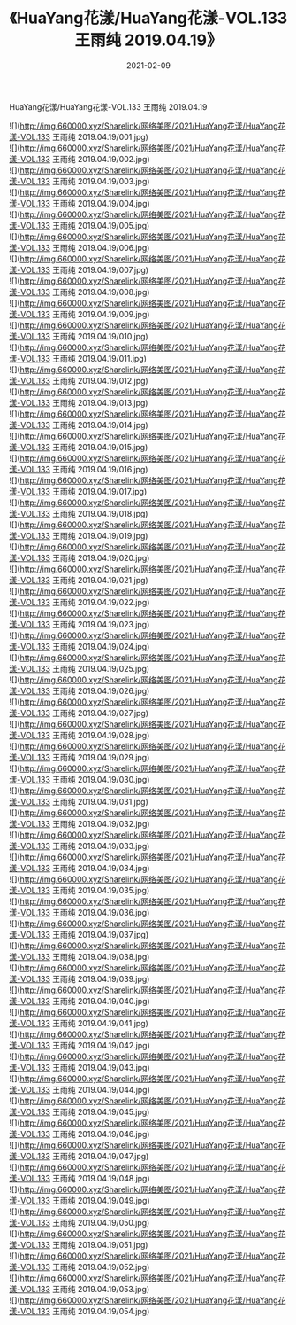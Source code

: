 ﻿---
layout: post
title:  《HuaYang花漾/HuaYang花漾-VOL.133 王雨纯 2019.04.19》
date:   2021-02-09
img: http://img.660000.xyz/Sharelink/网络美图/2021/HuaYang花漾/HuaYang花漾-VOL.133 王雨纯 2019.04.19/000.jpg
categories: [美女, 清纯, 唯美]
---

HuaYang花漾/HuaYang花漾-VOL.133 王雨纯 2019.04.19

 ![](http://img.660000.xyz/Sharelink/网络美图/2021/HuaYang花漾/HuaYang花漾-VOL.133 王雨纯 2019.04.19/001.jpg) <br>![](http://img.660000.xyz/Sharelink/网络美图/2021/HuaYang花漾/HuaYang花漾-VOL.133 王雨纯 2019.04.19/002.jpg) <br>![](http://img.660000.xyz/Sharelink/网络美图/2021/HuaYang花漾/HuaYang花漾-VOL.133 王雨纯 2019.04.19/003.jpg) <br>![](http://img.660000.xyz/Sharelink/网络美图/2021/HuaYang花漾/HuaYang花漾-VOL.133 王雨纯 2019.04.19/004.jpg) <br>![](http://img.660000.xyz/Sharelink/网络美图/2021/HuaYang花漾/HuaYang花漾-VOL.133 王雨纯 2019.04.19/005.jpg) <br>![](http://img.660000.xyz/Sharelink/网络美图/2021/HuaYang花漾/HuaYang花漾-VOL.133 王雨纯 2019.04.19/006.jpg) <br>![](http://img.660000.xyz/Sharelink/网络美图/2021/HuaYang花漾/HuaYang花漾-VOL.133 王雨纯 2019.04.19/007.jpg) <br>![](http://img.660000.xyz/Sharelink/网络美图/2021/HuaYang花漾/HuaYang花漾-VOL.133 王雨纯 2019.04.19/008.jpg) <br>![](http://img.660000.xyz/Sharelink/网络美图/2021/HuaYang花漾/HuaYang花漾-VOL.133 王雨纯 2019.04.19/009.jpg) <br>![](http://img.660000.xyz/Sharelink/网络美图/2021/HuaYang花漾/HuaYang花漾-VOL.133 王雨纯 2019.04.19/010.jpg) <br>![](http://img.660000.xyz/Sharelink/网络美图/2021/HuaYang花漾/HuaYang花漾-VOL.133 王雨纯 2019.04.19/011.jpg) <br>![](http://img.660000.xyz/Sharelink/网络美图/2021/HuaYang花漾/HuaYang花漾-VOL.133 王雨纯 2019.04.19/012.jpg) <br>![](http://img.660000.xyz/Sharelink/网络美图/2021/HuaYang花漾/HuaYang花漾-VOL.133 王雨纯 2019.04.19/013.jpg) <br>![](http://img.660000.xyz/Sharelink/网络美图/2021/HuaYang花漾/HuaYang花漾-VOL.133 王雨纯 2019.04.19/014.jpg) <br>![](http://img.660000.xyz/Sharelink/网络美图/2021/HuaYang花漾/HuaYang花漾-VOL.133 王雨纯 2019.04.19/015.jpg) <br>![](http://img.660000.xyz/Sharelink/网络美图/2021/HuaYang花漾/HuaYang花漾-VOL.133 王雨纯 2019.04.19/016.jpg) <br>![](http://img.660000.xyz/Sharelink/网络美图/2021/HuaYang花漾/HuaYang花漾-VOL.133 王雨纯 2019.04.19/017.jpg) <br>![](http://img.660000.xyz/Sharelink/网络美图/2021/HuaYang花漾/HuaYang花漾-VOL.133 王雨纯 2019.04.19/018.jpg) <br>![](http://img.660000.xyz/Sharelink/网络美图/2021/HuaYang花漾/HuaYang花漾-VOL.133 王雨纯 2019.04.19/019.jpg) <br>![](http://img.660000.xyz/Sharelink/网络美图/2021/HuaYang花漾/HuaYang花漾-VOL.133 王雨纯 2019.04.19/020.jpg) <br>![](http://img.660000.xyz/Sharelink/网络美图/2021/HuaYang花漾/HuaYang花漾-VOL.133 王雨纯 2019.04.19/021.jpg) <br>![](http://img.660000.xyz/Sharelink/网络美图/2021/HuaYang花漾/HuaYang花漾-VOL.133 王雨纯 2019.04.19/022.jpg) <br>![](http://img.660000.xyz/Sharelink/网络美图/2021/HuaYang花漾/HuaYang花漾-VOL.133 王雨纯 2019.04.19/023.jpg) <br>![](http://img.660000.xyz/Sharelink/网络美图/2021/HuaYang花漾/HuaYang花漾-VOL.133 王雨纯 2019.04.19/024.jpg) <br>![](http://img.660000.xyz/Sharelink/网络美图/2021/HuaYang花漾/HuaYang花漾-VOL.133 王雨纯 2019.04.19/025.jpg) <br>![](http://img.660000.xyz/Sharelink/网络美图/2021/HuaYang花漾/HuaYang花漾-VOL.133 王雨纯 2019.04.19/026.jpg) <br>![](http://img.660000.xyz/Sharelink/网络美图/2021/HuaYang花漾/HuaYang花漾-VOL.133 王雨纯 2019.04.19/027.jpg) <br>![](http://img.660000.xyz/Sharelink/网络美图/2021/HuaYang花漾/HuaYang花漾-VOL.133 王雨纯 2019.04.19/028.jpg) <br>![](http://img.660000.xyz/Sharelink/网络美图/2021/HuaYang花漾/HuaYang花漾-VOL.133 王雨纯 2019.04.19/029.jpg) <br>![](http://img.660000.xyz/Sharelink/网络美图/2021/HuaYang花漾/HuaYang花漾-VOL.133 王雨纯 2019.04.19/030.jpg) <br>![](http://img.660000.xyz/Sharelink/网络美图/2021/HuaYang花漾/HuaYang花漾-VOL.133 王雨纯 2019.04.19/031.jpg) <br>![](http://img.660000.xyz/Sharelink/网络美图/2021/HuaYang花漾/HuaYang花漾-VOL.133 王雨纯 2019.04.19/032.jpg) <br>![](http://img.660000.xyz/Sharelink/网络美图/2021/HuaYang花漾/HuaYang花漾-VOL.133 王雨纯 2019.04.19/033.jpg) <br>![](http://img.660000.xyz/Sharelink/网络美图/2021/HuaYang花漾/HuaYang花漾-VOL.133 王雨纯 2019.04.19/034.jpg) <br>![](http://img.660000.xyz/Sharelink/网络美图/2021/HuaYang花漾/HuaYang花漾-VOL.133 王雨纯 2019.04.19/035.jpg) <br>![](http://img.660000.xyz/Sharelink/网络美图/2021/HuaYang花漾/HuaYang花漾-VOL.133 王雨纯 2019.04.19/036.jpg) <br>![](http://img.660000.xyz/Sharelink/网络美图/2021/HuaYang花漾/HuaYang花漾-VOL.133 王雨纯 2019.04.19/037.jpg) <br>![](http://img.660000.xyz/Sharelink/网络美图/2021/HuaYang花漾/HuaYang花漾-VOL.133 王雨纯 2019.04.19/038.jpg) <br>![](http://img.660000.xyz/Sharelink/网络美图/2021/HuaYang花漾/HuaYang花漾-VOL.133 王雨纯 2019.04.19/039.jpg) <br>![](http://img.660000.xyz/Sharelink/网络美图/2021/HuaYang花漾/HuaYang花漾-VOL.133 王雨纯 2019.04.19/040.jpg) <br>![](http://img.660000.xyz/Sharelink/网络美图/2021/HuaYang花漾/HuaYang花漾-VOL.133 王雨纯 2019.04.19/041.jpg) <br>![](http://img.660000.xyz/Sharelink/网络美图/2021/HuaYang花漾/HuaYang花漾-VOL.133 王雨纯 2019.04.19/042.jpg) <br>![](http://img.660000.xyz/Sharelink/网络美图/2021/HuaYang花漾/HuaYang花漾-VOL.133 王雨纯 2019.04.19/043.jpg) <br>![](http://img.660000.xyz/Sharelink/网络美图/2021/HuaYang花漾/HuaYang花漾-VOL.133 王雨纯 2019.04.19/044.jpg) <br>![](http://img.660000.xyz/Sharelink/网络美图/2021/HuaYang花漾/HuaYang花漾-VOL.133 王雨纯 2019.04.19/045.jpg) <br>![](http://img.660000.xyz/Sharelink/网络美图/2021/HuaYang花漾/HuaYang花漾-VOL.133 王雨纯 2019.04.19/046.jpg) <br>![](http://img.660000.xyz/Sharelink/网络美图/2021/HuaYang花漾/HuaYang花漾-VOL.133 王雨纯 2019.04.19/047.jpg) <br>![](http://img.660000.xyz/Sharelink/网络美图/2021/HuaYang花漾/HuaYang花漾-VOL.133 王雨纯 2019.04.19/048.jpg) <br>![](http://img.660000.xyz/Sharelink/网络美图/2021/HuaYang花漾/HuaYang花漾-VOL.133 王雨纯 2019.04.19/049.jpg) <br>![](http://img.660000.xyz/Sharelink/网络美图/2021/HuaYang花漾/HuaYang花漾-VOL.133 王雨纯 2019.04.19/050.jpg) <br>![](http://img.660000.xyz/Sharelink/网络美图/2021/HuaYang花漾/HuaYang花漾-VOL.133 王雨纯 2019.04.19/051.jpg) <br>![](http://img.660000.xyz/Sharelink/网络美图/2021/HuaYang花漾/HuaYang花漾-VOL.133 王雨纯 2019.04.19/052.jpg) <br>![](http://img.660000.xyz/Sharelink/网络美图/2021/HuaYang花漾/HuaYang花漾-VOL.133 王雨纯 2019.04.19/053.jpg) <br>![](http://img.660000.xyz/Sharelink/网络美图/2021/HuaYang花漾/HuaYang花漾-VOL.133 王雨纯 2019.04.19/054.jpg) <br>